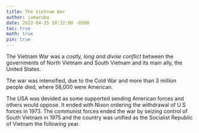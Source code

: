```yaml
---
title: The Vietnam War
author: jumaruba
date: 2022-04-25 18:32:00 -0500
toc: true
math: true 
pin: true
---
```


The Vietnam War was a *costly, long and divise conflict* between the governments of North Vietnam and South Vietnam and its main ally, the United States. 

The war was intensified, due to the Cold War and more than 3 million people died, where 58,000 were American.  

The USA was devided as some supported sending American forces and others would oppose. It ended with Nixon ordering the withdrawal of U.S forces in 1973. The communist forces ended the war by seizing control of South Vietnam in 1975 and the country was unified as the Socialist Republic of Vietnam the following year.  

